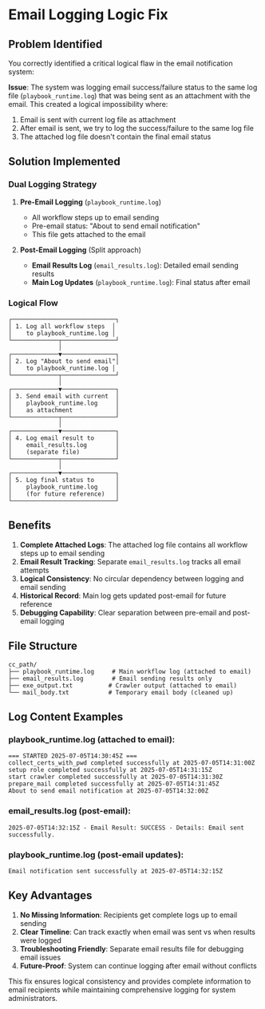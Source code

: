 # Email Logging Logic Fix

## Problem Identified
You correctly identified a critical logical flaw in the email notification system:

**Issue**: The system was logging email success/failure status to the same log file (`playbook_runtime.log`) that was being sent as an attachment with the email. This created a logical impossibility where:

1. Email is sent with current log file as attachment
2. After email is sent, we try to log the success/failure to the same log file
3. The attached log file doesn't contain the final email status

## Solution Implemented

### **Dual Logging Strategy**

1. **Pre-Email Logging** (`playbook_runtime.log`)
   - All workflow steps up to email sending
   - Pre-email status: "About to send email notification"
   - This file gets attached to the email

2. **Post-Email Logging** (Split approach)
   - **Email Results Log** (`email_results.log`): Detailed email sending results
   - **Main Log Updates** (`playbook_runtime.log`): Final status after email

### **Logical Flow**

```
┌─────────────────────────────┐
│ 1. Log all workflow steps  │
│    to playbook_runtime.log │
└─────────────┬───────────────┘
              │
┌─────────────▼───────────────┐
│ 2. Log "About to send email"│
│    to playbook_runtime.log │
└─────────────┬───────────────┘
              │
┌─────────────▼───────────────┐
│ 3. Send email with current  │
│    playbook_runtime.log     │
│    as attachment            │
└─────────────┬───────────────┘
              │
┌─────────────▼───────────────┐
│ 4. Log email result to      │
│    email_results.log        │
│    (separate file)          │
└─────────────┬───────────────┘
              │
┌─────────────▼───────────────┐
│ 5. Log final status to      │
│    playbook_runtime.log     │
│    (for future reference)   │
└─────────────────────────────┘
```

## Benefits

1. **Complete Attached Logs**: The attached log file contains all workflow steps up to email sending
2. **Email Result Tracking**: Separate `email_results.log` tracks all email attempts
3. **Logical Consistency**: No circular dependency between logging and email sending
4. **Historical Record**: Main log gets updated post-email for future reference
5. **Debugging Capability**: Clear separation between pre-email and post-email logging

## File Structure

```
cc_path/
├── playbook_runtime.log     # Main workflow log (attached to email)
├── email_results.log        # Email sending results only
├── exe_output.txt          # Crawler output (attached to email)
└── mail_body.txt           # Temporary email body (cleaned up)
```

## Log Content Examples

### **playbook_runtime.log** (attached to email):
```
=== STARTED 2025-07-05T14:30:45Z ===
collect_certs_with_pwd completed successfully at 2025-07-05T14:31:00Z
setup role completed successfully at 2025-07-05T14:31:15Z
start crawler completed successfully at 2025-07-05T14:31:30Z
prepare_mail completed successfully at 2025-07-05T14:31:45Z
About to send email notification at 2025-07-05T14:32:00Z
```

### **email_results.log** (post-email):
```
2025-07-05T14:32:15Z - Email Result: SUCCESS - Details: Email sent successfully.
```

### **playbook_runtime.log** (post-email updates):
```
Email notification sent successfully at 2025-07-05T14:32:15Z
```

## Key Advantages

1. **No Missing Information**: Recipients get complete logs up to email sending
2. **Clear Timeline**: Can track exactly when email was sent vs when results were logged
3. **Troubleshooting Friendly**: Separate email results file for debugging email issues
4. **Future-Proof**: System can continue logging after email without conflicts

This fix ensures logical consistency and provides complete information to email recipients while maintaining comprehensive logging for system administrators.
